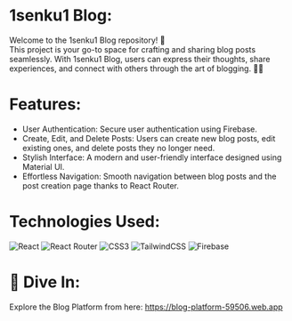 # 1senku1 Blog:

Welcome to the 1senku1 Blog repository! 🎉 <br/>
This project is your go-to space for crafting and sharing blog posts seamlessly. With 1senku1 Blog, users can express their thoughts, share experiences, and connect with others through the art of blogging. 📝✨

# Features:
<ul>
  <li>
    User Authentication: Secure user authentication using Firebase.
  </li>
  <li>
    Create, Edit, and Delete Posts: Users can create new blog posts, edit existing ones, and delete posts they no longer need. 
  </li>
  <li>
    Stylish Interface: A modern and user-friendly interface designed using Material UI.
  </li>
  <li>
    Effortless Navigation: Smooth navigation between blog posts and the post creation page thanks to React Router.
  </li>
</ul>

# Technologies Used:
![React](https://img.shields.io/badge/react-%2320232a.svg?style=for-the-badge&logo=react&logoColor=%2361DAFB)
![React Router](https://img.shields.io/badge/React_Router-CA4245?style=for-the-badge&logo=react-router&logoColor=white)
![CSS3](https://img.shields.io/badge/css3-%231572B6.svg?style=for-the-badge&logo=css3&logoColor=white)
![TailwindCSS](https://img.shields.io/badge/tailwindcss-%2338B2AC.svg?style=for-the-badge&logo=tailwind-css&logoColor=white)
![Firebase](https://img.shields.io/badge/firebase-a08021?style=for-the-badge&logo=firebase&logoColor=ffcd34)

# 🔗 Dive In:
Explore the Blog Platform from here: https://blog-platform-59506.web.app
